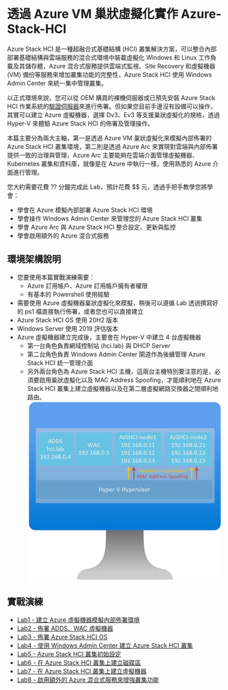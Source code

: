 # 透過 Azure VM 巢狀虛擬化實作 Azure-Stack-HCI
 Azure Stack HCI 是一種超融合式基礎結構 (HCI) 叢集解決方案，可以整合內部部署基礎結構與雲端服務的混合式環境中裝載虛擬化 Windows 和 Linux 工作負載及其儲存體，Azure 混合式服務提供雲端式監視、Site Recovery 和虛擬機器 (VM) 備份等服務來增加叢集功能的完整性，Azure Stack HCI 使用 Windows Admin Center 來統一集中管理叢集。<br>

 以正式環境來說，您可以從 OEM 購買的裸機伺服器或已預先安裝 Azure Stack HCI 作業系統的[驗證伺服器](https://hcicatalog.azurewebsites.net/)來進行佈署。但如果您目前手邊沒有設備可以操作，其實可以建立  Azure 虛擬機器，選擇 Dv3、Ev3 等支援巢狀虛擬化的規格，透過 Hyper-V 來體驗 Azure Stack HCI 的佈署及管理操作。<br>
 
 本篇主要分為兩大主軸，第一是透過 Azure VM 巢狀虛擬化來模擬內部佈署的 Azure Stack HCI 叢集環境，第二則是透過 Azure Arc 來實現對雲端與內部佈署提供一致的治理與管理，Azure Arc 主要能夠在雲端介面管理虛擬機器、Kubernetes 叢集和資料庫，就像是在 Azure 中執行一樣，使用熟悉的 Azure 介面進行管理。<br>

 您大約需要花費 ?? 分鐘完成此 Lab，預計花費 $$ 元，透過手把手教學您將學會：<br>
 - 學會在 Azure 模擬內部部署 Azure Stack HCI 環境<br>
 - 學會操作 Windows Admin Center 來管理您的 Azure Stack HCI 叢集<br>
 - 學會 Azure Arc 與 Azure Stack HCI 整合設定、更新與監控<br>
 - 學會啟用額外的 Azure 混合式服務<br>

## 環境架構說明
 - 您要使用本篇實戰演練需要：<br>
   - Azure 訂用帳戶、Azure 訂用帳戶擁有者權限<br>
   - 有基本的 Powershell 使用經驗<br>
 - 需要使用 Azure 虛擬機器巢狀虛擬化來模擬，稍後可以遵循 Lab 透過撰寫好的 ps1 檔直接執行佈署，或者您也可以直接建立<br>
 - Azure Stack HCI OS 使用 20H2 版本<br>
 - Windows Server 使用 2019 評估版本<br>
 - Azure 虛擬機器建立完成後，主要會在 Hyper-V 中建立 4 台虛擬機器<br>
   - 第一台角色負責網域控制站 (hci.lab) 與 DHCP Server<br>
   - 第二台角色負責 Windows Admin Center 閘道作為後續管理 Azure Stack HCI 統一管理介面<br>
   - 另外兩台角色為 Azure Stack HCI 主機，這兩台主機特別要注意的是，必須要啟用巢狀虛擬化以及 MAC Address Spoofing，才能順利地在 Azure Stack HCI 叢集上建立虛擬機器以及在第二層虛擬網路交換器之間順利地路由。<br>
 ![GITHUB](https://github.com/BrianHsing/Azure-Stack-HCI/blob/main/image/AzSHCI-architech.png)<br>

## 實戰演練

- [Lab1 - 建立 Azure 虛擬機器模擬內部佈署環境](https://github.com/BrianHsing/Azure-Stack-HCI/blob/main/lab1.md)<br>
- [Lab2 - 佈署 ADDS、WAC 虛擬機器](https://github.com/BrianHsing/Azure-Stack-HCI/blob/main/lab2.md)<br>
- [Lab3 - 佈署 Azure Stack HCI OS](https://github.com/BrianHsing/Azure-Stack-HCI/blob/main/lab3.md)<br>
- [Lab4 - 使用 Windows Admin Center 建立 Azure Stack HCI 叢集](https://github.com/BrianHsing/Azure-Stack-HCI/blob/main/lab4.md)<br>
- [Lab5 - Azure Stack HCI 叢集初始設定](https://github.com/BrianHsing/Azure-Stack-HCI/blob/main/lab5.md)<br>
- [Lab6 - 在 Azure Stack HCI 叢集上建立磁碟區](https://github.com/BrianHsing/Azure-Stack-HCI/blob/main/lab6.md)<br>
- [Lab7 - 在 Azure Stack HCI 叢集上建立虛擬機器](https://github.com/BrianHsing/Azure-Stack-HCI/blob/main/lab7.md)<br>
- [Lab8 - 啟用額外的 Azure 混合式服務來增強叢集功能](https://github.com/BrianHsing/Azure-Stack-HCI/blob/main/lab8.md)<br>
